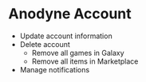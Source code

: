 # Anodyne Account

- Update account information
- Delete account
    - Remove all games in Galaxy
    - Remove all items in Marketplace
- Manage notifications
